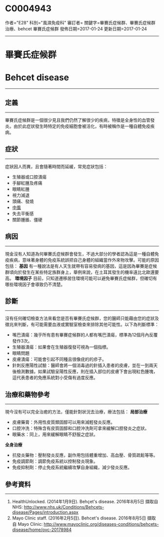 # C0004943
作者="E28"
科別="風濕免疫科"
審訂者=
關鍵字=畢賽氏症候群、畢賽氏症候群治療、behcet 畢賽氏症候群
發佈日期=2017-01-24
更新日期=2017-01-24

----------
# 畢賽氏症候群
# Behcet disease
----------
## 定義
----------

畢賽氏症候群是一個很少見且我們仍然了解很少的疾病，特徵是全身性的血管發炎。由於此症狀發生時特定的免疫細胞會被活化，有時被稱作是一種自體免疫疾病。

## 症狀
----------

症狀因人而異，且會隨著時間而延緩，常見症狀包括：

- 生殖器或口腔潰瘍
- 手腳紅腫及疼痛
- 眼睛紅腫
- 視力減退
- 頭痛、發燒
- [中風](C0038454)
- 失去平衡感
- 關節腫脹、僵硬
## 病因
----------

現金沒有人知道為何畢賽氏症候群會發生，不過大部分的學者認為這是一種自體免疫疾病，意味著身體的免疫系統誤把自己身體的組織當作外來物攻擊。可能的原因包括：
**基因**
有一種說法是有人天生就帶有容易發病的基因，這是因為畢賽是症候群頃向於發生在某些特定族群身上，舉例來說，在土耳其發生的機率遠比北歐還要高。
**環境因子**
目前，只知道遷移居住環境可能可以避免畢賽氏症候群，但確切有哪些環境因子會導致仍不清楚。

## 診斷
----------

沒有任何確切檢查方法來看您是否有畢賽氏症候群，您的醫師只能藉由您的症狀及徵兆來判斷，有可能需要血液或實驗室檢查來排除其他可能性。以下為判斷標準：

- 嘴巴潰瘍：幾乎所有患有畢賽症候群的人都有嘴巴潰瘍，標準為12個月內反覆發作3次。
- 生殖器潰瘍：如果會在生殖器復發可視為一個指標。
- 眼睛問題
- 皮膚潰瘍：可能會引起不同種且很像疣的的疹子。
- 針刺反應陽性試驗：醫師會將一個消毒過的針插入患者的皮膚，並在一到兩天後檢測數據。如果試驗呈陽性反應，則在插入部位的皮膚下會出現紅色腫塊，這代表患者的免應系統對小受傷有過度反應。
## 治療和藥物參考
----------

現今沒有可以完全治癒的方法，僅能針對狀況去治療，療法包括：
**局部治療**

- 皮膚藥膏：外用性皮質類固醇可以用來減輕發炎反應。
- 口腔沖洗：特殊含有皮質固醇和口腔沖洗劑可拿來緩解口腔發炎之症狀。
- 眼藥水：同上，用來緩解眼睛不舒服之症狀。

**全身治療**

- 抗發炎藥物：壓制發炎反應，副作用包括體重增加、高血壓、骨質疏鬆等等。
- 免疫調節劑：調節免疫系統以控制發炎現象。
- 免疫抑制劑：停止免疫系統繼續攻擊自身組織，減少發炎反應。
## 參考資料
----------
1. HealthUnlocked. (2014年1月9日). Behçet's disease. 2016年8月5日 擷取自 NHS: 
  http://www.nhs.uk/Conditions/Behcets-disease/Pages/introduction.aspx
2. Mayo Clinic staff. (2016年2月5日). Behcet's disease. 2016年8月5日 擷取自 Mayo Clinic: 
  http://www.mayoclinic.org/diseases-conditions/behcets-disease/home/ovc-20178984

